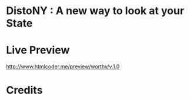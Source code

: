 DistoNY : A new way to look at your State
=======================================================================


Live Preview
=======================================================================
http://www.htmlcoder.me/preview/worthy/v.1.0

Credits
=======================================================================

